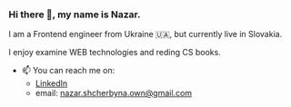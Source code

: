 ### Hi there 👋, my name is Nazar.

I am a Frontend engineer from Ukraine 🇺🇦, but currently live in Slovakia.

I enjoy examine WEB technologies and reding CS books.

- 📫 You can reach me on:
  * [LinkedIn](https://www.linkedin.com/in/nazar-shcherbyna/)
  * email: nazar.shcherbyna.own@gmail.com

<!--
Here are some ideas to get you started:

- 🔭 I’m currently working on ...
- 🌱 I’m currently learning ...
- 👯 I’m looking to collaborate on ...
- 🤔 I’m looking for help with ...
- 💬 Ask me about ...
...
- 😄 Pronouns: ...
- ⚡ Fun fact: ...
-->
